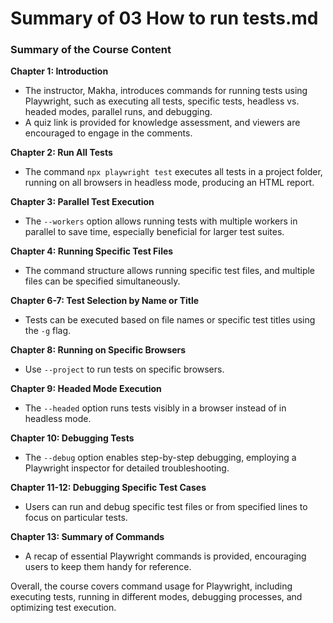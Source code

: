 # Summary of 03 How to run tests.md

### Summary of the Course Content

**Chapter 1: Introduction**
- The instructor, Makha, introduces commands for running tests using Playwright, such as executing all tests, specific tests, headless vs. headed modes, parallel runs, and debugging.
- A quiz link is provided for knowledge assessment, and viewers are encouraged to engage in the comments.

**Chapter 2: Run All Tests**
- The command `npx playwright test` executes all tests in a project folder, running on all browsers in headless mode, producing an HTML report.

**Chapter 3: Parallel Test Execution**
- The `--workers` option allows running tests with multiple workers in parallel to save time, especially beneficial for larger test suites.

**Chapter 4: Running Specific Test Files**
- The command structure allows running specific test files, and multiple files can be specified simultaneously.

**Chapter 6-7: Test Selection by Name or Title**
- Tests can be executed based on file names or specific test titles using the `-g` flag.

**Chapter 8: Running on Specific Browsers**
- Use `--project` to run tests on specific browsers.

**Chapter 9: Headed Mode Execution**
- The `--headed` option runs tests visibly in a browser instead of in headless mode.

**Chapter 10: Debugging Tests**
- The `--debug` option enables step-by-step debugging, employing a Playwright inspector for detailed troubleshooting.

**Chapter 11-12: Debugging Specific Test Cases**
- Users can run and debug specific test files or from specified lines to focus on particular tests.

**Chapter 13: Summary of Commands**
- A recap of essential Playwright commands is provided, encouraging users to keep them handy for reference.

Overall, the course covers command usage for Playwright, including executing tests, running in different modes, debugging processes, and optimizing test execution.